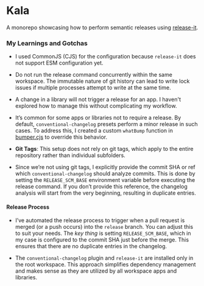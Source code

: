 # Kala

A monorepo showcasing how to perform semantic releases using  [release-it](https://github.com/release-it/release-it).


### My Learnings and Gotchas

- I used CommonJS (CJS) for the configuration because `release-it` does not support ESM configuration yet.


- Do not run the release command concurrently within the same workspace. The immutable nature of git history can lead to write lock issues if multiple processes attempt to write at the same time.


-  A change in a library will not trigger a release for an app. I haven't explored how to manage this without complicating my workflow.


-  It’s common for some apps or libraries not to require a release. By default, `conventional-changelog` presets perform a minor release in such cases. To address this, I created a custom `whatBump` function in [bumper.cjs](./packages/release-it-config/bumper.cjs) to override this behavior.


- **Git Tags**: This setup does not rely on git tags, which apply to the entire repository rather than individual subfolders.


- Since we’re not using git tags, I explicitly provide the commit SHA or ref which `conventional-changelog` should analyze commits. This is done by setting the `RELEASE_SCM_BASE` environment variable before executing the release command.
  If you don’t provide this reference, the changelog analysis will start from the very beginning, resulting in duplicate entries.


#### Release Process

- I’ve automated the release process to trigger when a pull request is merged (or a push occurs) into the `release` branch.
  You can adjust this to suit your needs. The *key thing* is setting `RELEASE_SCM_BASE`, which in my case is configured to the commit SHA just before the merge. This ensures that there are no duplicate entries in the changelog.


- The `conventional-changelog` plugin and `release-it` are installed only in the root workspace. This approach simplifies dependency management and makes sense as they are utilized by all workspace apps and libraries.

